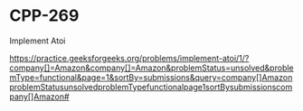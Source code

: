 # CPP-269
Implement Atoi











https://practice.geeksforgeeks.org/problems/implement-atoi/1/?company[]=Amazon&company[]=Amazon&problemStatus=unsolved&problemType=functional&page=1&sortBy=submissions&query=company[]AmazonproblemStatusunsolvedproblemTypefunctionalpage1sortBysubmissionscompany[]Amazon#
